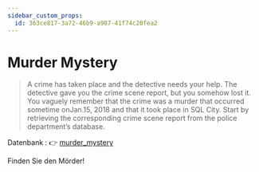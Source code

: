 ```yaml
---
sidebar_custom_props:
  id: 363ce817-3a72-46b9-a987-41f74c20fea2
---
```

# Murder Mystery

> A crime has taken place and the detective needs your help. The detective gave you the crime scene report, but you somehow lost it. You vaguely remember that the crime was a ​murder​ that occurred sometime on ​Jan.15, 2018​ and that it took place in ​SQL City​. Start by retrieving the corresponding crime scene report from the police department’s database.


Datenbank
: 👉 [murder_mystery](https://db-sql.ch/connections/6750d31f-6978-4e24-b044-e2dd9763bd4f/murder_mystery)

Finden Sie den Mörder!